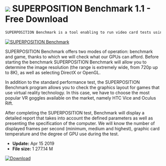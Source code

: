 # ![](https://cdn.softexe.net/static/icon/4/superposition-benchmark-8516.png) SUPERPOSITION Benchmark 1.1 - Free Download

```sh
SUPERPOSITION Benchmark is a tool enabling to run video card tests using the Unreal Engine 2 technology.
```
[![SUPERPOSITION Benchmark](https://gallery.dpcdn.pl/imgc/Tools/84760/g_-_420x350_1.5_-_x560ff8b1-28b0-4acc-8f63-3a42c62c8a8b.jpg)](https://softexe.net/win/system/diagnostics-tests/superposition-benchmark:hepf.html)

SUPERPOSITION Benchmark offers two modes of operation: benchmark and game, thanks to which we will check what our GPUs can afford. Before starting the benchmark SUPERPOSITION Benchmark will allow you to determine the image resolution (the range is extremely wide, from 720p up to 8K), as well as selecting DirectX or OpenGL.
 
 In addition to the standard performance test, the SUPERPOSITION Benchmark program allows you to check the graphics layout for games that use virtual reality technology. In this case, we have to choose the most popular VR goggles available on the market, namely HTC Vice and Oculus Rift.
 
 After completing the SUPERPOSITION test, Benchmark will display a detailed report that takes into account the defined parameters as well as presenting the specification of the computer. We will know the number of displayed frames per second (minimum, medium and highest), graphic card temperature and the degree of GPU use during the test.


- **Update:** Apr 15 2019
- **File size:** 1 277.14 M

[![Download](https://cdn.softexe.net/static/img/download.png)](https://softexe.net/win/system/diagnostics-tests/superposition-benchmark:hepf.html)

